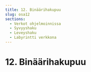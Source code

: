 ```yaml
---
title: 12. Binäärihakupuu
slug: osa12
sections:
  - Verkot ohjelmoinnissa
  - Syvyyshaku
  - Leveyshaku
  - Labyrintti verkkona
---
```


# 12. Binäärihakupuu
